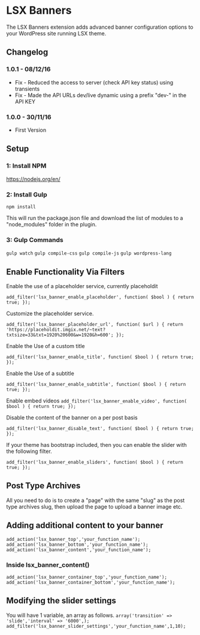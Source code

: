 # LSX Banners

The LSX Banners extension adds advanced banner configuration options to your WordPress site running LSX theme.

## Changelog

### 1.0.1 - 08/12/16
* Fix - Reduced the access to server (check API key status) using transients
* Fix - Made the API URLs dev/live dynamic using a prefix "dev-" in the API KEY

### 1.0.0 - 30/11/16
* First Version

## Setup

### 1: Install NPM
https://nodejs.org/en/

### 2: Install Gulp
`npm install`

This will run the package.json file and download the list of modules to a "node_modules" folder in the plugin.

### 3: Gulp Commands
`gulp watch`
`gulp compile-css`
`gulp compile-js`
`gulp wordpress-lang`

## Enable Functionality Via Filters

Enable the use of a placeholder service,  currently placeholdit

```add_filter('lsx_banner_enable_placeholder', function( $bool ) { return true; });```

Customize the placeholder service.

```add_filter('lsx_banner_placeholder_url', function( $url ) { return 'https://placeholdit.imgix.net/~text?txtsize=33&txt=1920%20600&w=1920&h=600'; });```

Enable the Use of a custom title

```add_filter('lsx_banner_enable_title', function( $bool ) { return true; });```

Enable the Use of a subtitle

```add_filter('lsx_banner_enable_subtitle', function( $bool ) { return true; });```

Enable embed videos
```add_filter('lsx_banner_enable_video', function( $bool ) { return true; });```

Disable the content of the banner on a per post basis

```add_filter('lsx_banner_disable_text', function( $bool ) { return true; });```

If your theme has bootstrap included, then you can enable the slider with the following filter.

```add_filter('lsx_banner_enable_sliders', function( $bool ) { return true; });```

## Post Type Archives
All you need to do is to create a "page" with the same "slug" as the post type archives slug, then upload the page to upload a banner image etc.

## Adding additional content to your banner
```add_action('lsx_banner_top','your_function_name');```
```add_action('lsx_banner_bottom','your_function_name');```
```add_action('lsx_banner_content','your_function_name');```

### Inside lsx_banner_content()
```add_action('lsx_banner_container_top','your_function_name');```
```add_action('lsx_banner_container_bottom','your_function_name');```

## Modifying the slider settings
You will have 1 variable, an array as follows.
```array('transition' => 'slide','interval' => '6000',);```
```add_filter('lsx_banner_slider_settings','your_function_name',1,10);```
